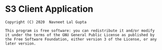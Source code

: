 # S3 Client Application

    Copyright (C) 2020  Navneet Lal Gupta

    This program is free software: you can redistribute it and/or modify it under the terms of the GNU General Public License as published by the Free Software Foundation, either version 3 of the License, or any later version.